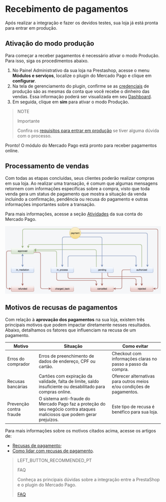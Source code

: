 # Recebimento de pagamentos
 
Após realizar a integração e fazer os devidos testes, sua loja já está pronta para entrar em produção.
 
## Ativação do modo produção
 
Para começar a receber pagamentos é necessário ativar o modo Produção. Para isso, siga os procedimentos abaixo.
 
1. No Painel Administrativo da sua loja na Prestashop, acesse o menu **Módulos e serviços**, localize o plugin do Mercado Pago e clique em **configurar**.
2. Na tela de gerenciamento do plugin, confirme se as [credenciais](https://www.mercadopago[FAKER][URL][DOMAIN]/developers/pt/guides/resources/credentials) de produção são as mesmas da conta que você recebe o dinheiro das vendas. Essa informação poderá ser visualizada em seu [Dashboard](https://www.mercadopago[FAKER][URL][DOMAIN]/developers/pt/guides/resources/devpanel).
3. Em seguida, clique em **sim** para ativar o modo Produção.
 
> NOTE
>
> Importante
>
> Confira os [requisitos para entrar em produção](https://www.mercadopago[FAKER][URL][DOMAIN]/developers/pt/guides/manage-account/account/go-live-requirements) se tiver alguma dúvida com o processo.
 
Pronto! O módulo do Mercado Pago está pronto para receber pagamentos online.
 
## Processamento de vendas
 
Com todas as etapas concluídas, seus clientes poderão realizar compras em sua loja. Ao realizar uma transação, é comum que algumas mensagens retornem com informações específicas sobre a compra, visto que toda venda gera um status de pagamento que mostra a situação da venda incluindo a confirmação, pendência ou recusa do pagamento e outras informações importantes sobre a transação.
 
Para mais informações, acesse a seção [Atividades](https://www.mercadopago[FAKER][URL][DOMAIN]/activities) da sua conta do Mercado Pago.
 
![Status de pagamento](/images/prestashop/status_pt.png)
 
## Motivos de recusas de pagamentos
 
Com relação à **aprovação dos pagamentos** na sua loja, existem três principais motivos que podem impactar diretamente nesses resultados. Abaixo, detalhamos os fatores que influenciam na recusa de um pagamento.
 
| Motivo | Situação | Como evitar |
|---|---|---|
| Erros do comprador | Erros de preenchimento de dados de endereço, CPF ou cartão. | Checkout com informações claras no passo a passo da compra. |
| Recusas bancárias | Cartões com expiração da validade, falta de limite, saldo insuficiente ou desabilitado para compras online.| Oferecer alternativas para outros meios e/ou condições de pagamentos. |
| Prevenção contra fraude | O sistema anti-fraude do Mercado Pago faz a proteção do seu negócio contra ataques maliciosos que podem gerar prejuízos. | Este tipo de recusa é benéfico para sua loja.  |
 
Para mais informações sobre os motivos citados acima, acesse os artigos de:
 
* [Recusas de pagamento](https://conteudo.mercadopago.com.br/entenda-como-funcionam-as-recusas-de-aprovacao-de-pagamentos-no-mercado-pago);
* [Como lidar com recusas de pagamento](https://conteudo.mercadopago.com.br/como-lidar-com-as-recusas-de-pagamento-do-cartao-de-credito-no-seu-e-commerce).
 
> LEFT_BUTTON_RECOMMENDED_PT
>
> FAQ
>
> Conheça as principais dúvidas sobre a integração entre a PrestaShop e o plugin do Mercado Pago.
>
> [FAQ](https://www.mercadopago[FAKER][URL][DOMAIN]/developers/pt/guides/plugins/prestashop/faq)
